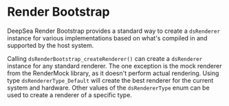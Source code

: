 # Render Bootstrap

DeepSea Render Bootstrap provides a standard way to create a `dsRenderer` instance for various implementations based on what's compiled in and supported by the host system.

Calling `dsRenderBootstrap_createRenderer()` can create a `dsRenderer` instance for any standard renderer. The one exception is the mock renderer from the RenderMock library, as it doesn't perform actual rendering. Using type `dsRendererType_Default` will create the best renderer for the current system and hardware. Other values of the `dsRendererType` enum can be used to create a renderer of a specific type.
